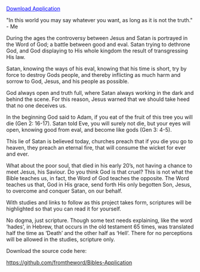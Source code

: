 <meta name="google-site-verification" content="uO0KIXcA0ryHEfgwWVi7QrXMM0WQfqpXSs_DtX34bgc" />
<meta name="msvalidate.01" content="38F9DFAC225565BA82DE475535B2BC6A" />

<a style="color:#0000FF" href="https://raw.githubusercontent.com/fromtheword/Bibles-Application/master/Bibles.msi" download="Bibles.msi">Download Application</a>

"In this world you may say whatever you want, as long as it is not the truth." - Me

During the ages the controversy between Jesus and Satan is portrayed in the Word of God; a battle between good and eval. Satan trying to dethrone God, and God displaying to His whole kingdom the result of transgressing His law.

Satan, knowing the ways of his eval, knowing that his time is short, try by force to destroy Gods people, and thereby inflicting as much harm and sorrow to God, Jesus, and his people as possible.

God always open and truth full, where Satan always working in the dark and behind the scene. For this reason, Jesus warned that we should take heed that no one deceives us.

In the beginning God said to Adam, if you eat of the fruit of this tree you will die (Gen 2: 16-17). Satan told Eve, you will surely not die, but your eyes will open, knowing good from eval, and become like gods (Gen 3: 4-5).

This lie of Satan is believed today, churches preach that if you die you go to heaven, they preach an eternal fire, that will consume the wicket for ever and ever.

What about the poor soul, that died in his early 20’s, not having a chance to meet Jesus, his Saviour. Do you think God is that cruel? This is not what the Bible teaches us, in fact, the Word of God teaches the opposite. The Word teaches us that, God in His grace, send forth His only begotten Son, Jesus, to overcome and conquer Satan, on our behalf.

With studies and links to follow as this project takes form, scriptures will be highlighted so that you can read it for yourself.

No dogma, just scripture. Though some text needs explaining, like the word ‘hades’, in Hebrew, that occurs in the old testament 65 times, was translated half the time as ‘Death’ and the other half as ‘Hell’. There for no perceptions will be allowed in the studies, scripture only.

Download the source code here:

https://github.com/fromtheword/Bibles-Application

